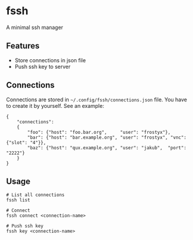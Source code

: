 # fssh

A minimal ssh manager

## Features

- Store connections in json file
- Push ssh key to server

## Connections

Connections are stored in `~/.config/fssh/connections.json` file. You have to create it by yourself. See an example:

	{
		"connections":
		{
			"foo": {"host": "foo.bar.org",     "user": "frostyx"},
			"bar": {"host": "bar.example.org", "user": "frostyx", "vnc": {"slot": "4"}},
			"baz": {"host": "qux.example.org", "user": "jakub",  "port": "2222"}
		}
	}

## Usage

	# List all connections
	fssh list

	# Connect
	fssh connect <connection-name>

	# Push ssh key
	fssh key <connection-name>
